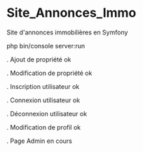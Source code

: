 # Site_Annonces_Immo


Site d'annonces immobilières en Symfony

php bin/console server:run


. Ajout de propriété ok

. Modification de propriété ok

. Inscription utilisateur ok

. Connexion utilisateur ok

. Déconnexion utilisateur ok

. Modification de profil ok

. Page Admin en cours